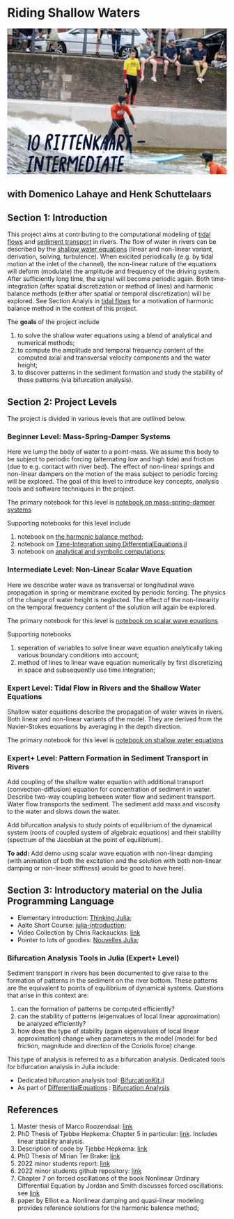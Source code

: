 # Riding Shallow Waters 

<div>
<img src="./riding-shallow-waters.png" width=600 /> 
</div>


## with Domenico Lahaye and Henk Schuttelaars 

## Section 1: Introduction 

This project aims at contributing to the computational modeling of [tidal flows](https://en.wikipedia.org/wiki/Tide#Current) and [sediment transport](https://en.wikipedia.org/wiki/Sediment_transport) in rivers. The flow of water in rivers can be described by the [shallow water equations](https://en.wikipedia.org/wiki/Shallow_water_equations) (linear and non-linear variant, derivation, solving, turbulence). When exicited periodically (e.g. by tidal motion at the inlet of the channel), the non-linear nature of the equations will deform (modulate) the amplitude and frequency of the driving system. After sufficiently long time, the signal will become periodic again. Both time-integration (after spatial discretization or method of lines) and harmonic balance methods (either after spatial or temporal discretization) will be explored. See Section Analyis in [tidal flows](https://en.wikipedia.org/wiki/Tide#Current) for a motivation of harmonic balance method in the context of this project. 

The <b>goals</b> of the project include 
1. to solve the shallow water equations using a blend of analytical and numerical methods;   
2. to compute the amplitude and temporal frequency content of the computed axial and transversal velocity components and the water height;
3. to discover patterns in the sediment formation and study the stability of these patterns (via bifurcation analysis).

## Section 2: Project Levels 

The project is divided in various levels that are outlined below.

### Beginner Level: Mass-Spring-Damper Systems 

Here we lump the body of water to a point-mass. We assume this body to be subject to periodic forcing (alternating low and high tide) and friction (due to e.g. contact with river bed). The effect of non-linear springs and non-linear dampers on the motion of the mass subject to periodic forcing will be explored. The goal of this level to introduce key concepts, analysis tools and software techniques in the project.

The primary notebook for this level is [notebook on mass-spring-damper systems](./mass-spring-damper-systems.ipynb)

Supporting notebooks for this level include
1. notebook on [the harmonic balance method](./harmonic_balance_method.ipynb);
2. notebook on [Time-Integration using DifferentialEquations.jl](https://github.com/ziolai/software/blob/master/intro_ode.ipynb)
3. notebook on [analytical and symbolic computations](./analytical_symbolic_computations.ipynb);  

### Intermediate Level: Non-Linear Scalar Wave Equation 

Here we describe water wave as transversal or longitudinal wave propagation in spring or membrane excited by periodic forcing. The physics of the change of water height is neglected. The effect of the non-linearity on the temporal frequency content of the solution will again be explored. 

The primary notebook for this level is [notebook on scalar wave equations](./scalar-wave-equation.ipynb)

Supporting notebooks
1. seperation of variables to solve linear wave equation analytically taking various boundary conditions into account; 
2. method of lines to linear wave equation numerically by first discretizing in space and subsequently use time integration; 


### Expert Level: Tidal Flow in Rivers and the Shallow Water Equations 

Shallow water equations describe the propagation of water waves in rivers. Both linear and non-linear variants of the model. They are derived from the Navier-Stokes equations by averaging in the depth direction. 

The primary notebook for this level is [notebook on shallow water equations](./shallow-water-equations.ipynb)

### Expert+ Level: Pattern Formation in Sediment Transport in Rivers 

Add coupling of the shallow water equation with additional transport (convection-diffusion) equation for concentration of sediment in water. Describe two-way coupling between water flow and sediment transport. Water flow transports the sediment. The sediment add mass and viscosity to the water and slows down the water.    

Add bifurcation analysis to study points of equilibrium of the dynamical system (roots of coupled system of algebraic equations) and their stability (spectrum of the Jacobian at the point of equilibrium). 

<b>To add:</b> Add demo using scalar wave equation with non-linear damping (with animation of both the excitation and the solution with both non-linear damping or non-linear stiffness) would be good to have here).

## Section 3: Introductory material on the Julia Programming Language

- Elementary introduction: [Thinking Julia](https://benlauwens.github.io/ThinkJulia.jl/latest/book.html);
- Aalto Short Course: [julia-introduction](https://github.com/AaltoRSE/julia-introduction); 
- Video Collection by Chris Rackauckas: [link](https://www.youtube.com/playlist?list=PLCAl7tjCwWyGjdzOOnlbGnVNZk0kB8VSa) 
- Pointer to lots of goodies: [Nouvelles Julia](https://pnavaro.github.io/NouvellesJulia/pages/2022_03.html);

### Bifurcation Analysis Tools in Julia (Expert+ Level)

Sediment transport in rivers has been documented to give raise to the formation of patterns in the sediment on the river bottom. These patterns are the equivalent to points of equilibrium of dynamical systems. Questions that arise in this context are: 
1. can the formation of patterns be computed efficiently?
2. can the stability of patterns (eigenvalues of local linear approximation) be analyzed efficiently? 
3. how does the type of stability (again eigenvalues of local linear approximation) change when parameters in the model (model for bed friction, magnitude and direction of the Coriolis force) change. 

This type of analysis is referred to as a bifurcation analysis. Dedicated tools for bifurcation analysis in Julia include: 
- Dedicated bifurcation analysis tool: [BifurcationKit.jl](https://github.com/bifurcationkit/BifurcationKit.jl)
- As part of [DifferentialEquations](https://diffeq.sciml.ai/stable/) : [Bifurcation Analysis](https://diffeq.sciml.ai/stable/analysis/bifurcation/) 

## References 

1. Master thesis of Marco Roozendaal: [link](https://repository.tudelft.nl/islandora/object/uuid%3Aedc2ffd6-00fd-4cd6-883b-13b14528cb72?collection=education) 
2. PhD Thesis of Tjebbe Hepkema: Chapter 5 in particular: [link](https://mega.nz/file/nMF2DaDA#W-nuZ_LKQkcN8x-dZiXY4VD1gNRiTzf46RH0RQCEP9E). Includes linear stability analysis. 
3. Description of code by Tjebbe Hepkema: [link](https://mega.nz/file/vJMmjZpA#8DapHLz7mGZsncUJTT2i3J4yukdMyz0oqmiUjXrsVbY)
4. PhD Thesis of Mirian Ter Brake: [link](https://repository.tudelft.nl/islandora/object/uuid:5cfcad13-0140-4ecc-a61b-217191b7611f?collection=research)
5. 2022 minor students report: [link](https://mega.nz/file/zMVySRYS#Pojfaiy0OrE1bncgTiRftYnuLzmDgiZM4t_xEneQSGQ)
6. 2022 minor students github repository: [link](https://github.com/victoriayuechen/Nonlinear-tidal-bars)
7. Chapter 7 on forced oscillations of the book Nonlinear Ordinary Differential Equation by Jordan and Smith discusses forced oscillations: see [link](https://www.google.nl/books/edition/Nonlinear_Ordinary_Differential_Equation/ewtREAAAQBAJ?hl=en&gbpv=1&dq=Jordan+smith+nonlinear+ordinary+differential+equations&printsec=frontcover)
8. paper by Elliot e.a. Nonlinear damping and quasi-linear modeling provides reference solutions for the harmonic balence method;


```julia

```
